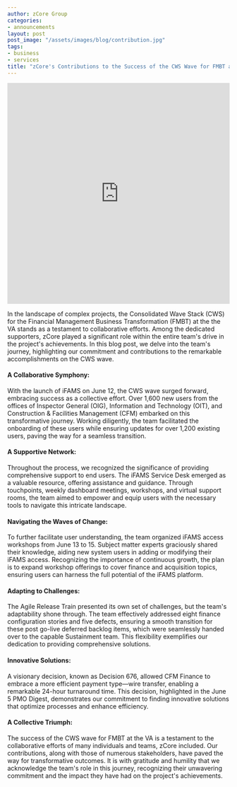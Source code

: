 ```yaml
---
author: zCore Group
categories:
- announcements
layout: post
post_image: "/assets/images/blog/contribution.jpg"
tags:
- business
- services
title: "zCore's Contributions to the Success of the CWS Wave for FMBT at FSC at VA"
---
```


<iframe width='100%' height=500 src='https://www.c-span.org/video/standalone/?c5076114/user-clip-fmbt-cws-wave-clip' allowfullscreen='allowfullscreen' frameborder=0></iframe>

In the landscape of complex projects, the Consolidated Wave Stack (CWS) for the Financial Management Business Transformation (FMBT) at the the VA stands as a testament to collaborative efforts. Among the dedicated supporters, zCore played a significant role within the entire team's drive in the project's achievements. In this blog post, we delve into the team's journey, highlighting our commitment and contributions to the remarkable accomplishments on the CWS wave.

#### A Collaborative Symphony:
With the launch of iFAMS on June 12, the CWS wave surged forward, embracing success as a collective effort. Over 1,600 new users from the offices of Inspector General (OIG), Information and Technology (OIT), and Construction & Facilities Management (CFM) embarked on this transformative journey. Working diligently, the team facilitated the onboarding of these users while ensuring updates for over 1,200 existing users, paving the way for a seamless transition.

#### A Supportive Network:
Throughout the process, we recognized the significance of providing comprehensive support to end users. The iFAMS Service Desk emerged as a valuable resource, offering assistance and guidance. Through touchpoints, weekly dashboard meetings, workshops, and virtual support rooms, the team aimed to empower and equip users with the necessary tools to navigate this intricate landscape.

#### Navigating the Waves of Change:
To further facilitate user understanding, the team organized iFAMS access workshops from June 13 to 15. Subject matter experts graciously shared their knowledge, aiding new system users in adding or modifying their iFAMS access. Recognizing the importance of continuous growth, the plan is to expand workshop offerings to cover finance and acquisition topics, ensuring users can harness the full potential of the iFAMS platform.

#### Adapting to Challenges:
The Agile Release Train presented its own set of challenges, but the team's adaptability shone through. The team effectively addressed eight finance configuration stories and five defects, ensuring a smooth transition for these post go-live deferred backlog items, which were seamlessly handed over to the capable Sustainment team. This flexibility exemplifies our dedication to providing comprehensive solutions.

#### Innovative Solutions:
A visionary decision, known as Decision 676, allowed CFM Finance to embrace a more efficient payment type—wire transfer, enabling a remarkable 24-hour turnaround time. This decision, highlighted in the June 5 PMO Digest, demonstrates our commitment to finding innovative solutions that optimize processes and enhance efficiency.

#### A Collective Triumph:
The success of the CWS wave for FMBT at the VA is a testament to the collaborative efforts of many individuals and teams, zCore included. Our contributions, along with those of numerous stakeholders, have paved the way for transformative outcomes. It is with gratitude and humility that we acknowledge the team's role in this journey, recognizing their unwavering commitment and the impact they have had on the project's achievements.
